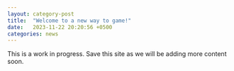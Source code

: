 ```yaml
---
layout: category-post
title:  "Welcome to a new way to game!"
date:   2023-11-22 20:20:56 +0500
categories: news
---
```

This is a work in progress. Save this site as we will be adding more content soon.